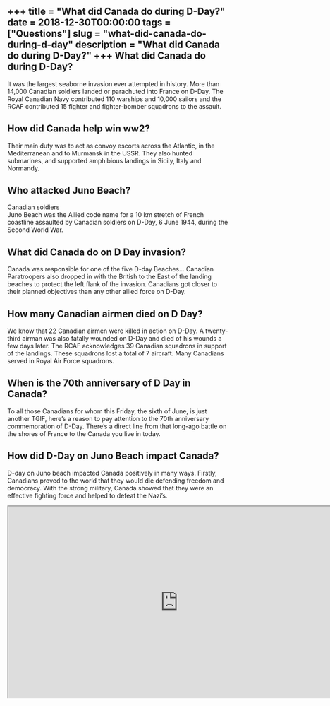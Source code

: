 +++
title = "What did Canada do during D-Day?"
date = 2018-12-30T00:00:00
tags = ["Questions"]
slug = "what-did-canada-do-during-d-day"
description = "What did Canada do during D-Day?"
+++
What did Canada do during D-Day?
--------------------------------

It was the largest seaborne invasion ever attempted in history. More than 14,000 Canadian soldiers landed or parachuted into France on D-Day. The Royal Canadian Navy contributed 110 warships and 10,000 sailors and the RCAF contributed 15 fighter and fighter-bomber squadrons to the assault.

How did Canada help win ww2?
----------------------------

Their main duty was to act as convoy escorts across the Atlantic, in the Mediterranean and to Murmansk in the USSR. They also hunted submarines, and supported amphibious landings in Sicily, Italy and Normandy.

Who attacked Juno Beach?
------------------------

Canadian soldiers  
Juno Beach was the Allied code name for a 10 km stretch of French coastline assaulted by Canadian soldiers on D-Day, 6 June 1944, during the Second World War.

What did Canada do on D Day invasion?
-------------------------------------

Canada was responsible for one of the five D-day Beaches… Canadian Paratroopers also dropped in with the British to the East of the landing beaches to protect the left flank of the invasion. Canadians got closer to their planned objectives than any other allied force on D-Day.

How many Canadian airmen died on D Day?
---------------------------------------

We know that 22 Canadian airmen were killed in action on D-Day. A twenty-third airman was also fatally wounded on D-Day and died of his wounds a few days later. The RCAF acknowledges 39 Canadian squadrons in support of the landings. These squadrons lost a total of 7 aircraft. Many Canadians served in Royal Air Force squadrons.

When is the 70th anniversary of D Day in Canada?
------------------------------------------------

To all those Canadians for whom this Friday, the sixth of June, is just another TGIF, here’s a reason to pay attention to the 70th anniversary commemoration of D-Day. There’s a direct line from that long-ago battle on the shores of France to the Canada you live in today.

How did D-Day on Juno Beach impact Canada?
------------------------------------------

D-day on Juno beach impacted Canada positively in many ways. Firstly, Canadians proved to the world that they would die defending freedom and democracy. With the strong military, Canada showed that they were an effective fighting force and helped to defeat the Nazi’s.

<iframe allow="accelerometer; autoplay; clipboard-write; encrypted-media; gyroscope; picture-in-picture" allowfullscreen="" class="__youtube_prefs__  epyt-is-override  no-lazyload" data-no-lazy="1" data-origheight="433" data-origwidth="770" data-skipgform_ajax_framebjll="" height="433" id="_ytid_92010" loading="lazy" src="https://www.youtube.com/embed/4cGuB-OWR0g?enablejsapi=1&autoplay=0&cc_load_policy=0&cc_lang_pref=&iv_load_policy=1&loop=0&modestbranding=0&rel=1&fs=1&playsinline=0&autohide=2&theme=dark&color=red&controls=1&" title="YouTube player" width="770"></iframe>